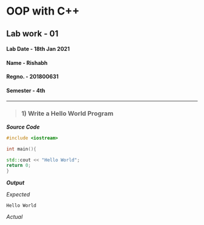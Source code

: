 # OOP with C++

## Lab work - 01
#### Lab Date - 18th Jan 2021
#### Name - Rishabh
#### Regno. - 201800631
#### Semester - 4th


--------

> ### 1) Write a Hello World Program
 ***Source Code***
```cpp
#include <iostream>

int main(){

std::cout << "Hello World";
return 0;
}
```
***Output***

*Expected*

```
Hello World
```

*Actual*


